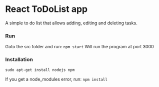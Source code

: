 # React ToDoList app
A simple to do list that allows adding, editing and deleting tasks. 

### Run 
Goto the src folder and run:
`npm start`
Will run the program at port 3000

### Installation
`sudo apt-get install nodejs npm`

If you get a node_modules error, run:
`npm install`
